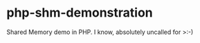 php-shm-demonstration
=====================

Shared Memory demo in PHP. I know, absolutely uncalled for >:-)
